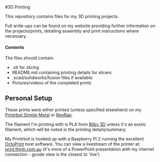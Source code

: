 #3D Printing

This repository contains files for my 3D printing projects.

Full write-ups can be found on my website providing further information on the projects/prints, detailing assembly and print instructions where necessary.

#### Contents

The files should contain:

- .stl for slicing
- README.md containing printing details for slicers
- .scad/solidworks/fusion files if available
- Pictures/videos of the completed prints

## Personal Setup

These prints were either printed (unless specified elsewhere) on my [Printrbot Simple Metal][1] or [RepRap][2]. 

The filament I'm printing with is PLA from [Bilby 3D][5] unless it's an exotic filament, which will be noted in the printing details/summary.

My Printrbot is hooked up with a Raspberry Pi 2 running the excellent [OctoPrint][3] host software. You can view a livestream of the printer at: [print.thinh.com.au][4] (it's more of a PowerPoint presentation with my internet connection - gcode view is the closest to 'live')


[1]: https://printrbot.com/shop/simple-metal-kit/
[2]: http://reprap.org/
[3]: http://octoprint.org/
[4]: http://print.thinh.com.au/
[5]: http://www.bilby3d.com.au/